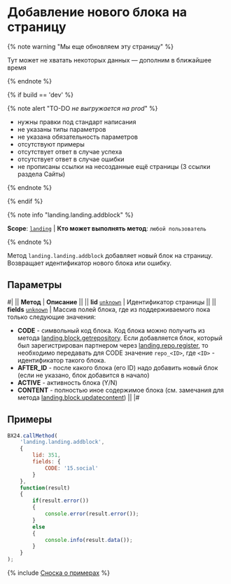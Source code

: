 # Добавление нового блока на страницу

{% note warning "Мы еще обновляем эту страницу" %}

Тут может не хватать некоторых данных — дополним в ближайшее время

{% endnote %}

{% if build == 'dev' %}

{% note alert "TO-DO _не выгружается на prod_" %}

- нужны правки под стандарт написания
- не указаны типы параметров
- не указана обязательность параметров
- отсутствуют примеры
- отсутствует ответ в случае успеха
- отсутствует ответ в случае ошибки
- не прописаны ссылки на несозданные ещё страницы (3 ссылки раздела Сайты)

{% endnote %}

{% endif %}

{% note info "landing.landing.addblock" %}

**Scope**: [`landing`](../../../scopes/permissions.md) | **Кто может выполнять метод**: `любой пользователь`

{% endnote %}

Метод `landing.landing.addblock` добавляет новый блок на страницу. Возвращает идентификатор нового блока или ошибку.

## Параметры

#|
|| **Метод** | **Описание** ||
|| **lid**
[`unknown`](../../../data-types.md) | Идентификатор страницы ||
|| **fields**
[`unknown`](../../../data-types.md) | Массив полей блока, где из поддерживаемого пока только следующие значения:
- **CODE** - символьный код блока. Код блока можно получить из метода [landing.block.getrepository](.). Если добавляется блок, который был зарегистрирован партнером через [landing.repo.register](.), то необходимо передавать для CODE значение `repo_<ID>`, где `<ID>` - идентификатор такого блока.
- **AFTER_ID** - после какого блока (его ID) надо добавить новый блок (если не указано, блок добавится в начало)
- **ACTIVE** - активность блока (Y/N)
- **CONTENT** - полностью иное содержимое блока (см. замечания для метода [landing.block.updatecontent](.)) ||
|#

## Примеры

```js
BX24.callMethod(
    'landing.landing.addblock',
    {
        lid: 351,
        fields: {
            CODE: '15.social'
        }
    },
    function(result)
    {
        if(result.error())
        {
            console.error(result.error());
        }
        else
        {
            console.info(result.data());
        }
    }
);
```

{% include [Сноска о примерах](../../../../_includes/examples.md) %}
